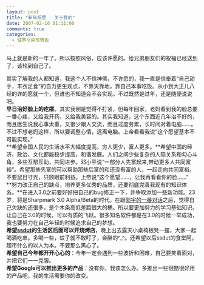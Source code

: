 ```yaml
---
layout: post
title: "新年祝愿 - 关于我的"
date: 2007-02-16 01:11:00
comments: true
categories:
  - 往事尽染玫瑰色
---
```

马上就是新的一年了。所以按照风俗，应该许愿的。给兄弟朋友们的祝福已经送到了，该轮到自己了。

其实了解我的人都知道，我这个人不信神佛，不许愿的，我一直是信奉着“自己动手，丰衣足食”的自力更生观点，不靠天靠地，靠自己本事吃饭。从小到大正儿八经的许的愿就一个，但谁也不知道会不会实现。不过既然是过年，还是随便说说吧。  
**早日治好脸上的疙瘩**。其实我倒是觉得不打紧，但每年回家，老妈看到我的脸总要一番心疼，又给我开药，又给我美容的。其实我知道，这个东西近几年治不好的，而且医生说我心事太重，又很少跟人交流，而且过度劳累，长时间对着电脑……。不过不想老妈这样，所以要调整心情，远离电脑。上帝看看我说“这个愿望基本不可能实现。”  
**希望全国人民的生活水平大幅度提高，穷人更少，富人更多。**希望中国的经济、政治、文化都能稳步提高，和谐发展。人们之间少些复杂的人际关系和勾心斗角，多些互帮互助，共同进步。邓小平说“一部分人先富起来,带动更多人共同富裕”。希望那些先富的可以帮助那些后富的和还没有富的人，一起走向共同富裕。不要鼠目寸光，只顾眼前利益。上帝说“这个愿望……，让我再看看你的脸……”  
**努力改正自己的缺点，培养更多优秀的品质，还要彻底完善我现有的知识体系。**在进入3.0之前要好好把自己的bug修正一下，并争取添加一些新功能。23岁，将是Sharpmark 3.0 Alpha/Beta的时代。在跟[郭宇的一番对话][talk-with-guoyu]之后，觉得自己欠缺的还很多，是个木条高低差距很大的桶。所以要更加努力的学习基础知识。让自己在3.0的时候，可以有质的飞跃。很多知名软件都是在3.0的时候一举成功，我也要努力在自己年轻的时候追求自己的梦想。  
**希望[ssdut][ssdut]的生活区后面可以开烧烤店**，晚上出去露天小桌椅板凳一摆，大家一起喝酒吃串。多喝一些，蚊子就不敢叮了，会醉的^_^。还希望以后ssdut的食堂阿，超市什么的以人为本。不要那么黑心了。  
**希望自己今年都开开心心的**：今年一定会遇到一些波折和困难，自己要笑着面对，并把它们一一克服。  
**希望Google可以推出更多的产品**：没有你，我该怎么办。多推出一些很酷很好用的产品吧，我的生活需要你的改变。

 [talk-with-guoyu]: /blog/posts/talk-with-guoyu/
 [ssdut]: http://ssdut.dlut.edu.cn/